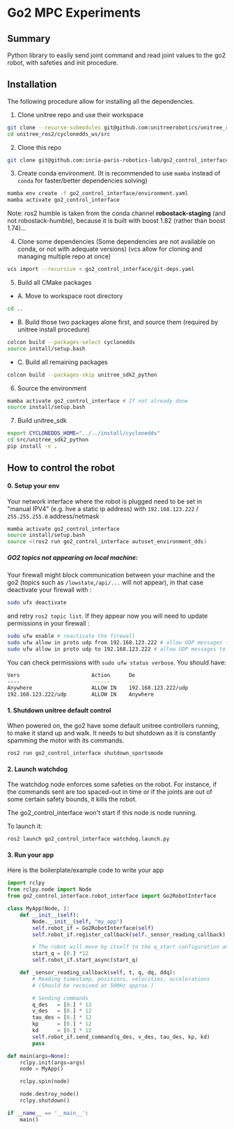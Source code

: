 Go2 MPC Experiments
===

## Summary
Python library to easily send joint command and read joint values to the go2 robot, with safeties and init procedure.

## Installation
The following procedure allow for installing all the dependencies.

1. Clone unitree repo and use their workspace
```bash
git clone --recurse-submodules git@github.com:unitreerobotics/unitree_ros2.git
cd unitree_ros2/cyclonedds_ws/src
```

2. Clone this repo
```bash
git clone git@github.com:inria-paris-robotics-lab/go2_control_interface.git --recursive
```

3. Create conda environment.
(It is recommended to use `mamba` instead of `conda` for faster/better dependencies solving)
```bash
mamba env create -f go2_control_interface/environment.yaml
mamba activate go2_control_interface
```
Note: ros2 humble is taken from the conda channel **robostack-staging** (and not robostack-humble), because it is built with boost 1.82 (rather than boost 1.74)...


4. Clone some dependencies (Some dependencies are not available on conda, or not with adequate versions) (vcs allow for cloning and managing multiple repo at once)
```bash
vcs import --recursive < go2_control_interface/git-deps.yaml
```

5. Build all CMake packages
* A. Move to workspace root directory
```bash
cd ..
```

* B. Build those two packages alone first, and source them (required by unitree install procedure)

```bash
colcon build --packages-select cyclonedds
source install/setup.bash
```

* C. Build all remaining packages

```bash
colcon build --packages-skip unitree_sdk2_python
```

6. Source the environment
```bash
mamba activate go2_control_interface # If not already done
source install/setup.bash
```

7. Build unitree_sdk
```bash
export CYCLONEDDS_HOME="../../install/cyclonedds"
cd src/unitree_sdk2_python
pip install -e .
```

## How to control the robot

#### 0. Setup your env
Your network interface where the robot is plugged need to be set in "manual IPV4" (e.g. hve a static ip address) with `192.168.123.222` / `255.255.255.0` address/netmask
```bash
mamba activate go2_control_interface
source install/setup.bash
source <(ros2 run go2_control_interface autoset_environment_dds)
```

##### GO2 topics not appearing on local machine:
Your firewall might block communication between your machine and the go2 (topics such as `/lowstate`,`/api/...` will not appear), in that case deactivate your firewall with :
```bash
sudo ufx deactivate
``` 
and retry `ros2 topic list`. If they appear now you will need to update permissions in your firewall :
```bash
sudo ufw enable # reactivate the firewall
sudo ufw allow in proto udp from 192.168.123.222 # allow UDP messages from go2 IP
sudo ufw allow in proto udp to 192.168.123.222 # allow UDP messages to go2 IP
```
You can check permissions with `sudo ufw status verbose`. You should have:
```bash
Vers                       Action      De
----                       ------      --            
Anywhere                   ALLOW IN    192.168.123.222/udp       
192.168.123.222/udp        ALLOW IN    Anywhere                  
```
#### 1. Shutdown unitree default control
When powered on, the go2 have some default unitree controllers running, to make it stand up and walk. It needs to but shutdown as it is constantly spamming the motor with its commands.
```bash
ros2 run go2_control_interface shutdown_sportsmode
```

#### 2. Launch watchdog
The watchdog node enforces some safeties on the robot. For instance, if the commands sent are too spaced-out in time or if the joints are out of some certain safety bounds, it kills the robot.

The go2_control_interface won't start if this node is node running.

To launch it:
```bash
ros2 launch go2_control_interface watchdog.launch.py
```

#### 3. Run your app
Here is the boilerplate/example code to write your app
```python
import rclpy
from rclpy.node import Node
from go2_control_interface.robot_interface import Go2RobotInterface

class MyApp(Node, ):
    def __init__(self):
        Node.__init__(self, "my_app")
        self.robot_if = Go2RobotInterface(self)
        self.robot_if.register_callback(self._sensor_reading_callback)

        # The robot will move by itself to the q_start configuration and wait for you first command
        start_q = [0.] *12
        self.robot_if.start_async(start_q)

    def _sensor_reading_callback(self, t, q, dq, ddq):
        # Reading timestamp, positions, velocities, accelerations
        # (Should be received at 500Hz approx.)

        # Sending commands
        q_des   = [0.] * 12
        v_des   = [0.] * 12
        tau_des = [0.] * 12
        kp      = [0.] * 12
        kd      = [0.] * 12
        self.robot_if.send_command(q_des, v_des, tau_des, kp, kd)
        pass

def main(args=None):
    rclpy.init(args=args)
    node = MyApp()

    rclpy.spin(node)

    node.destroy_node()
    rclpy.shutdown()

if __name__ == '__main__':
    main()
```


